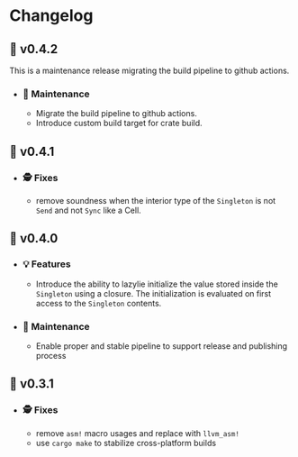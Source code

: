 # Changelog

## :peach: v0.4.2

This is a maintenance release migrating the build pipeline to github actions.

- ### :wrench: Maintenance

  - Migrate the build pipeline to github actions.
  - Introduce custom build target for crate build.

## :peach: v0.4.1

- ### :detective: Fixes

  - remove soundness when the interior type of the `Singleton` is not `Send` and not `Sync` like a Cell.

## :peach: v0.4.0

- ### :bulb: Features

  - Introduce the ability to lazylie initialize the value stored inside the `Singleton` using a closure. The initialization is evaluated on first access to the `Singleton` contents.

- ### :wrench: Maintenance

  - Enable proper and stable pipeline to support release and publishing process

## :banana: v0.3.1

- ### :detective: Fixes

  - remove `asm!` macro usages and replace with `llvm_asm!`
  - use `cargo make` to stabilize cross-platform builds
